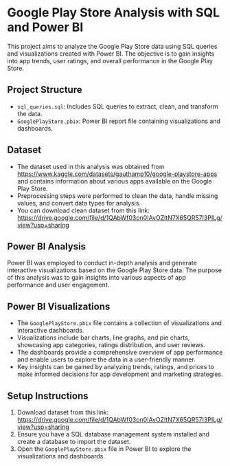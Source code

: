 # Google Play Store Analysis with SQL and Power BI
This project aims to analyze the Google Play Store data using SQL queries and visualizations created with Power BI. The objective is to gain insights into app trends, user ratings, and overall performance in the Google Play Store.

## Project Structure
- `sql_queries.sql`: Includes SQL queries to extract, clean, and transform the data.
- `GooglePlayStore.pbix`: Power BI report file containing visualizations and dashboards.

## Dataset
- The dataset used in this analysis was obtained from https://www.kaggle.com/datasets/gauthamp10/google-playstore-apps and contains information about various apps available on the Google Play Store.
- Preprocessing steps were performed to clean the data, handle missing values, and convert data types for analysis.
- You can download clean dataset from this link: https://drive.google.com/file/d/1QAbWf03on0IAvOZltN7X65QR57I3PILg/view?usp=sharing

## Power BI Analysis
Power BI was employed to conduct in-depth analysis and generate interactive visualizations based on the Google Play Store data.
The purpose of this analysis was to gain insights into various aspects of app performance and user engagement. 

## Power BI Visualizations
- The `GooglePlayStore.pbix` file contains a collection of visualizations and interactive dashboards.
- Visualizations include bar charts, line graphs, and pie charts, showcasing app categories, ratings distribution, and user reviews.
- The dashboards provide a comprehensive overview of app performance and enable users to explore the data in a user-friendly manner.
- Key insights can be gained by analyzing trends, ratings, and prices to make informed decisions for app development and marketing strategies.

## Setup Instructions
1. Download dataset from this link: https://drive.google.com/file/d/1QAbWf03on0IAvOZltN7X65QR57I3PILg/view?usp=sharing
3. Ensure you have a SQL database management system installed and create a database to import the dataset.
5. Open the `GooglePlayStore.pbix` file in Power BI to explore the visualizations and dashboards.

